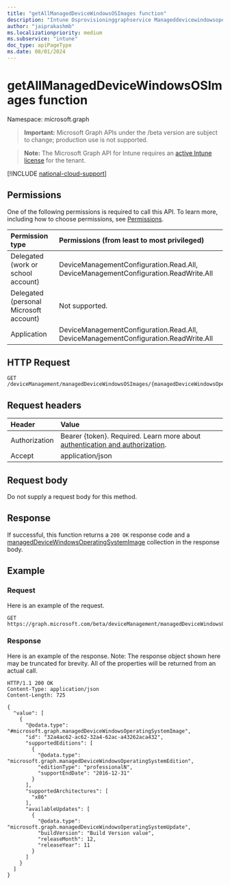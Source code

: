 ```yaml
---
title: "getAllManagedDeviceWindowsOSImages function"
description: "Intune Osprovisioninggraphservice Manageddevicewindowsoperatingsystemimage Getallmanageddevicewindowsosimages Api ."
author: "jaiprakashmb"
ms.localizationpriority: medium
ms.subservice: "intune"
doc_type: apiPageType
ms.date: 08/01/2024
---
```


# getAllManagedDeviceWindowsOSImages function

Namespace: microsoft.graph

> **Important:** Microsoft Graph APIs under the /beta version are subject to change; production use is not supported.

> **Note:** The Microsoft Graph API for Intune requires an [active Intune license](https://go.microsoft.com/fwlink/?linkid=839381) for the tenant.



[!INCLUDE [national-cloud-support](../../includes/all-clouds.md)]

## Permissions
One of the following permissions is required to call this API. To learn more, including how to choose permissions, see [Permissions](/graph/permissions-reference).

|Permission type|Permissions (from least to most privileged)|
|:---|:---|
|Delegated (work or school account)|DeviceManagementConfiguration.Read.All, DeviceManagementConfiguration.ReadWrite.All|
|Delegated (personal Microsoft account)|Not supported.|
|Application|DeviceManagementConfiguration.Read.All, DeviceManagementConfiguration.ReadWrite.All|

## HTTP Request
<!-- {
  "blockType": "ignored"
}
-->
``` http
GET /deviceManagement/managedDeviceWindowsOSImages/{managedDeviceWindowsOperatingSystemImageId}/getAllManagedDeviceWindowsOSImages
```

## Request headers
|Header|Value|
|:---|:---|
|Authorization|Bearer {token}. Required. Learn more about [authentication and authorization](/graph/auth/auth-concepts).|
|Accept|application/json|

## Request body
Do not supply a request body for this method.

## Response
If successful, this function returns a `200 OK` response code and a [managedDeviceWindowsOperatingSystemImage](../resources/intune-osprovisioninggraphservice-manageddevicewindowsoperatingsystemimage.md) collection in the response body.

## Example

### Request
Here is an example of the request.
``` http
GET https://graph.microsoft.com/beta/deviceManagement/managedDeviceWindowsOSImages/{managedDeviceWindowsOperatingSystemImageId}/getAllManagedDeviceWindowsOSImages
```

### Response
Here is an example of the response. Note: The response object shown here may be truncated for brevity. All of the properties will be returned from an actual call.
``` http
HTTP/1.1 200 OK
Content-Type: application/json
Content-Length: 725

{
  "value": [
    {
      "@odata.type": "#microsoft.graph.managedDeviceWindowsOperatingSystemImage",
      "id": "32a4ac62-ac62-32a4-62ac-a43262aca432",
      "supportedEditions": [
        {
          "@odata.type": "microsoft.graph.managedDeviceWindowsOperatingSystemEdition",
          "editionType": "professionalN",
          "supportEndDate": "2016-12-31"
        }
      ],
      "supportedArchitectures": [
        "x86"
      ],
      "availableUpdates": [
        {
          "@odata.type": "microsoft.graph.managedDeviceWindowsOperatingSystemUpdate",
          "buildVersion": "Build Version value",
          "releaseMonth": 12,
          "releaseYear": 11
        }
      ]
    }
  ]
}
```
